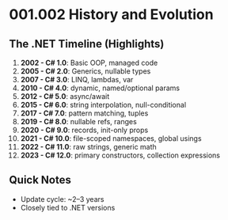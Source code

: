 # 001.002 History and Evolution

## The .NET Timeline (Highlights)

1. **2002 - C# 1.0**: Basic OOP, managed code  
2. **2005 - C# 2.0**: Generics, nullable types  
3. **2007 - C# 3.0**: LINQ, lambdas, var  
4. **2010 - C# 4.0**: dynamic, named/optional params  
5. **2012 - C# 5.0**: async/await  
6. **2015 - C# 6.0**: string interpolation, null-conditional  
7. **2017 - C# 7.0**: pattern matching, tuples  
8. **2019 - C# 8.0**: nullable refs, ranges  
9. **2020 - C# 9.0**: records, init-only props  
10. **2021 - C# 10.0**: file-scoped namespaces, global usings  
11. **2022 - C# 11.0**: raw strings, generic math  
12. **2023 - C# 12.0**: primary constructors, collection expressions

## Quick Notes

- Update cycle: ~2–3 years  
- Closely tied to .NET versions
